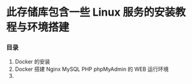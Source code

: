 # 此存储库包含一些 Linux 服务的安装教程与环境搭建

### 目录

1. Docker 的安装
2. Docker 搭建 Nginx MySQL PHP phpMyAdmin 的 WEB 运行环境
3.  
